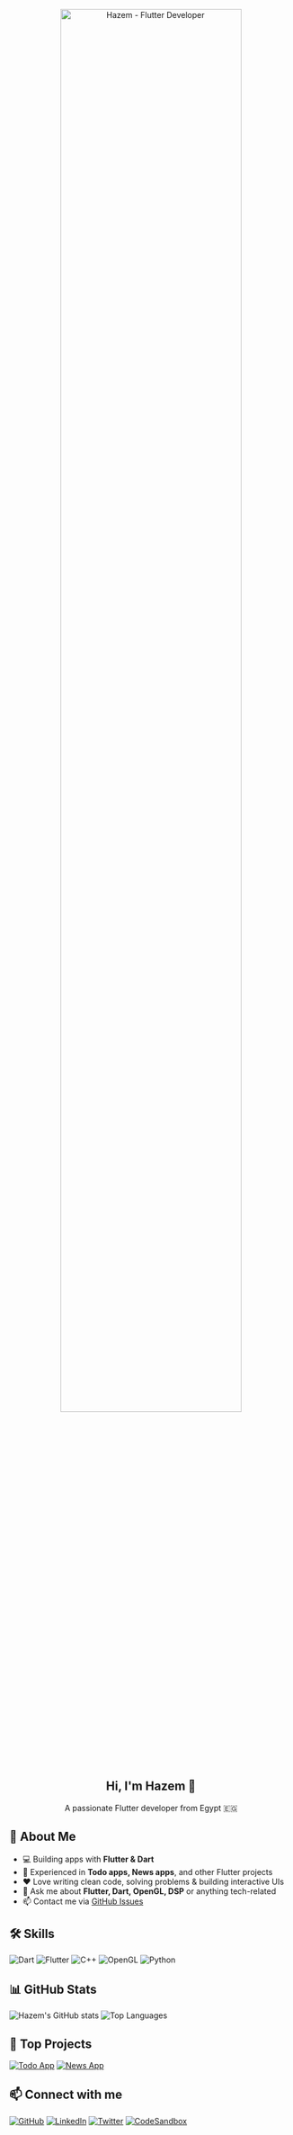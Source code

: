 <p align="center">
  <img width="80%" src="https://cdn.hashnode.com/res/hashnode/image/upload/v1594645715165/q01-kk5fR.png?w=1600&h=840&fit=crop&crop=entropy&auto=compress,format&format=webp" alt="Hazem - Flutter Developer">
</p>


<h2 align="center">Hi, I'm Hazem 👋</h2>
<p align="center">A passionate Flutter developer from Egypt 🇪🇬</p>

## 🚀 About Me
- 💻 Building apps with **Flutter & Dart**  
- 📱 Experienced in **Todo apps, News apps**, and other Flutter projects  
- ❤️ Love writing clean code, solving problems & building interactive UIs  
- 💬 Ask me about **Flutter, Dart, OpenGL, DSP** or anything tech-related  
- 📫 Contact me via [GitHub Issues](https://github.com/hazemmahmoudfathy/issues)

## 🛠 Skills
![Dart](https://img.shields.io/badge/Dart-0175C2?style=for-the-badge&logo=dart&logoColor=white)
![Flutter](https://img.shields.io/badge/Flutter-02569B?style=for-the-badge&logo=flutter&logoColor=white)
![C++](https://img.shields.io/badge/C++-00599C?style=for-the-badge&logo=c%2B%2B&logoColor=white)
![OpenGL](https://img.shields.io/badge/OpenGL-5586A4?style=for-the-badge&logo=opengl&logoColor=white)
![Python](https://img.shields.io/badge/Python-3776AB?style=for-the-badge&logo=python&logoColor=white)

## 📊 GitHub Stats
![Hazem's GitHub stats](https://github-readme-stats.vercel.app/api?username=hazemmahmoudf&show_icons=true&theme=radical)
![Top Languages](https://github-readme-stats.vercel.app/api/top-langs/?username=hazemmahmoudf&layout=compact&theme=radical)

## 📂 Top Projects
[![Todo App](https://github-readme-stats.vercel.app/api/pin/?username=hazemmahmoudf&repo=TodoApp-Flutter&theme=radical)](https://github.com/hazemmahmoudf/TodoApp-Flutter)
[![News App](https://github-readme-stats.vercel.app/api/pin/?username=hazemmahmoudf&repo=NewsApp-Flutter&theme=radical)](https://github.com/hazemmahmoudf/NewsApp-Flutter)

## 📫 Connect with me
[![GitHub](https://img.shields.io/badge/GitHub-100000?style=for-the-badge&logo=github&logoColor=white)](https://github.com/hazemmahmoudf)
[![LinkedIn](https://img.shields.io/badge/LinkedIn-0077B5?style=for-the-badge&logo=linkedin&logoColor=white)](https://www.linkedin.com/in/hazem-mahmoud-443ba7363)
[![Twitter](https://img.shields.io/badge/Twitter-1DA1F2?style=for-the-badge&logo=twitter&logoColor=white)](https://twitter.com/your-twitter)
[![CodeSandbox](https://img.shields.io/badge/CodeSandbox-000000?style=for-the-badge&logo=CodeSandbox&logoColor=white)](https://codesandbox.io/u/hazemmahmoudfathy)
